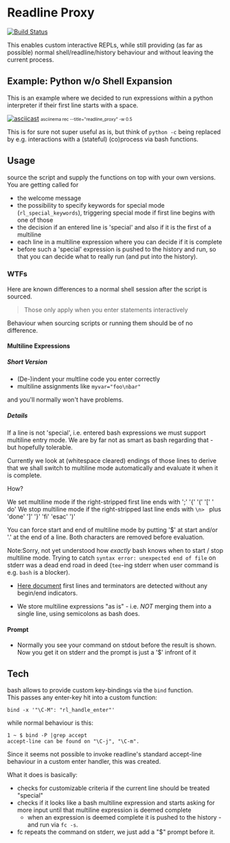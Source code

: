 # Readline Proxy

[![Build Status](https://travis-ci.org/axiros/readline_proxy.svg?branch=master)](https://travis-ci.org/axiros/readline_proxy)

This enables custom interactive REPLs, while still providing
(as far as possible) normal shell/readline/history behaviour and without leaving the current process.


## Example: Python w/o Shell Expansion

This is an example where we decided to run expressions within a python
interpreter if their first line starts with a space.

[![asciicast](https://asciinema.org/a/PMzhWUoburk7MFEGz2T11mrsl.png)](https://asciinema.org/a/PMzhWUoburk7MFEGz2T11mrsl)
<font size="-3">asciinema rec --title="readline_proxy" -w 0.5</font>


This is for sure not super useful as is, but think of `python -c` being replaced by e.g. interactions with a (stateful) (co)process via bash functions.

## Usage

source the script and supply the functions on top with your own versions.
You are getting called for

- the welcome message
- the possibility to specify keywords for special mode (`rl_special_keywords`),
  triggering special mode if first line begins with one of those
- the decision if an entered line is 'special' and also if it is the first of a
  multiline
- each line in a multiline expression where you can decide if it is complete
- before such a 'special' expression is pushed to the history and run, so that you can
  decide what to really run (and put into the history).



### WTFs

Here are known differences to a normal shell session after the script is sourced.

> Those only apply when you enter statements interactively

Behaviour when sourcing scripts or running them should be of no difference.


#### Multiline Expressions

##### Short Version

- (De-)indent your multline code you enter correctly
- multiline assignments like `myvar="foo\nbar"`

and you'll normally won't have problems.

##### Details

If a line is not 'special', i.e. entered bash expressions we must support multiline entry mode. We are by far not as smart as bash regarding that - but hopefully tolerable.

Currently we look at (whitespace cleared) endings of those lines to derive that we shall switch to multiline mode automatically and evaluate it when it is complete.

How?

We set  multiline mode if the right-stripped first line ends with ';' '{' '(' '[' ' do'
We stop multiline mode if the right-stripped last line ends with
`\n> ` plus 'done' ']' '}' 'fi' 'esac' ')'

You can force start and end of multiline mode by putting '$' at start and/or
'.' at the end of a line. Both characters are removed before evaluation.


Note:Sorry, not yet understood how *exactly* bash knows when to start / stop multiline mode. Trying to catch `syntax error: unexpected end of file` on
  stderr was a dead end road in deed (`tee`-ing stderr when user command is e.g. `bash` is a blocker).

- [Here document](http://tldp.org/LDP/abs/html/here-docs.html) first lines and terminators are detected without any begin/end indicators.

- We store multiline expressions "as is" - i.e. *NOT* merging them into a single line, using semicolons as bash does.


#### Prompt

- Normally you see your command on stdout before the result is shown. Now you
  get it on stderr and the prompt is just a '$' infront of it



## Tech

bash allows to provide custom key-bindings via the `bind` function.   
This passes any enter-key hit into a custom function:

    bind -x '"\C-M": "rl_handle_enter"'

while normal behaviour is this:

    1 ~ $ bind -P |grep accept
    accept-line can be found on "\C-j", "\C-m".

Since it seems not possible to invoke readline's standard accept-line behaviour  in a custom enter handler, this was created.

What it does is basically:

- checks for customizable criteria if the current line should be treated "special"
- checks if it looks like a bash multiline expression and starts asking for
  more input until that multiline expression is deemed complete
  - when an expression is deemed complete it is pushed to the history - and run
  via `fc -s`.
- fc repeats the command on stderr, we just add a "$" prompt before it.


